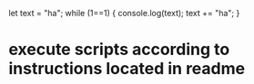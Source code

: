 let text = "ha";
while (1==1) {
  console.log(text);
  text += "ha";
}

# execute scripts according to instructions located in readme
